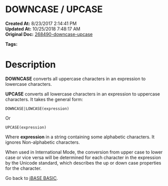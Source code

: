 # DOWNCASE / UPCASE

**Created At:** 8/23/2017 2:14:41 PM  
**Updated At:** 10/25/2018 7:48:17 AM  
**Original Doc:** [268490-downcase-upcase](https://docs.jbase.com/36868-jbase-basic/268490-downcase-upcase)  

**Tags:**
<badge text='string casing' vertical='middle' />

# Description

**DOWNCASE** converts all uppercase characters in an expression to lowercase characters.

**UPCASE** converts all lowercase characters in an expression to uppercase characters. It takes the general form:

```
DOWNCASE|LOWCASE(expression)
```

Or

```
UPCASE(expression)
```

Where **expression** in a string containing some alphabetic characters. It ignores Non-alphabetic characters.

When used in International Mode, the conversion from upper case to lower case or vice versa will be determined for each character in the expression by the Unicode standard, which describes the up or down case properties for the character.



Go back to [jBASE BASIC](./../jbase-basic-programmers-reference-guide).


